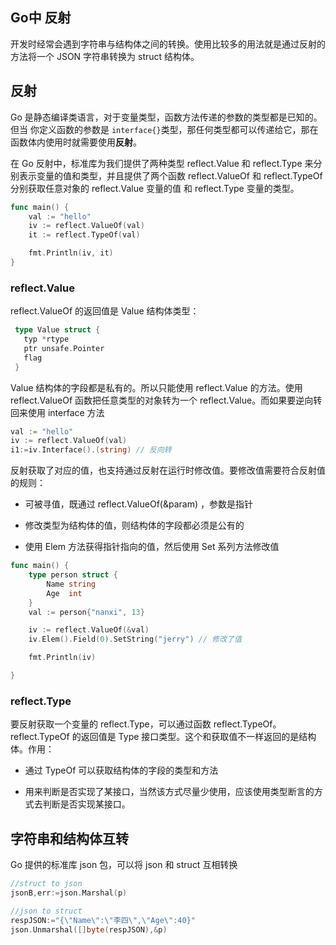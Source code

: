 ## Go中 反射



开发时经常会遇到字符串与结构体之间的转换。使用比较多的用法就是通过反射的方法将一个 JSON 字符串转换为 struct 结构体。

## 反射

Go 是静态编译类语言，对于变量类型，函数方法传递的参数的类型都是已知的。但当 你定义函数的参数是 `interface{}`类型，那任何类型都可以传递给它，那在函数体内使用时就需要使用**反射**。

在 Go 反射中，标准库为我们提供了两种类型 reflect.Value 和 reflect.Type 来分别表示变量的值和类型，并且提供了两个函数 reflect.ValueOf 和 reflect.TypeOf 分别获取任意对象的 reflect.Value 变量的值 和 reflect.Type 变量的类型。

```go
func main() {
	val := "hello"
	iv := reflect.ValueOf(val)
	it := reflect.TypeOf(val)

	fmt.Println(iv, it)
}
```

### reflect.Value

reflect.ValueOf 的返回值是 Value 结构体类型：

```go
 type Value struct {
   typ *rtype
   ptr unsafe.Pointer
   flag
 }
```

Value 结构体的字段都是私有的。所以只能使用 reflect.Value 的方法。使用reflect.ValueOf 函数把任意类型的对象转为一个 reflect.Value。而如果要逆向转回来使用 interface 方法

```go
val := "hello"
iv := reflect.ValueOf(val)
i1:=iv.Interface().(string) // 反向转
```

反射获取了对应的值，也支持通过反射在运行时修改值。要修改值需要符合反射值的规则：

- 可被寻值，既通过 reflect.ValueOf(&param) ，参数是指针

- 修改类型为结构体的值，则结构体的字段都必须是公有的

- 使用 Elem 方法获得指针指向的值，然后使用 Set 系列方法修改值

```go
func main() {
	type person struct {
		Name string
		Age  int
	}
	val := person{"nanxi", 13}

	iv := reflect.ValueOf(&val)
	iv.Elem().Field(0).SetString("jerry") // 修改了值

	fmt.Println(iv)

}

```

### reflect.Type

要反射获取一个变量的 reflect.Type，可以通过函数 reflect.TypeOf。reflect.TypeOf 的返回值是 Type 接口类型。这个和获取值不一样返回的是结构体。作用：

- 通过 TypeOf 可以获取结构体的字段的类型和方法

- 用来判断是否实现了某接口，当然该方式尽量少使用，应该使用类型断言的方式去判断是否实现某接口。

## 字符串和结构体互转

Go 提供的标准库 json 包，可以将 json 和 struct 互相转换

```go
//struct to json
jsonB,err:=json.Marshal(p)

//json to struct
respJSON:="{\"Name\":\"李四\",\"Age\":40}"
json.Unmarshal([]byte(respJSON),&p)
```
